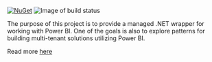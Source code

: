 [![NuGet](https://img.shields.io/nuget/v/PowerBIDotNet.svg)]() ![Image of build status](https://ci.appveyor.com/api/projects/status/9gy3349oqlncqvx8?svg=true)

The purpose of this project is to provide a managed .NET wrapper for working with Power BI. 
One of the goals is also to explore patterns for building multi-tenant solutions utilizing Power BI.

Read more [here](http://github.com/msdevno/powerbidotnet/wiki)
